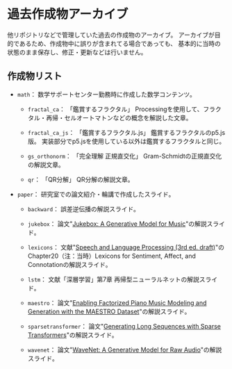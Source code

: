# 過去作成物アーカイブ

他リポジトリなどで管理していた過去の作成物のアーカイブ。
アーカイブが目的であるため、作成物中に誤りが含まれてる場合であっても、
基本的に当時の状態のまま保存し、修正・更新などは行いません。


## 作成物リスト

- `math`：
数学サポートセンター勤務時に作成した数学コンテンツ。

    - `fractal_ca`：
    「鑑賞するフラクタル」
    Processingを使用して、フラクタル・再帰・セルオートマトンなどの概念を解説した文章。

    - `fractal_ca_js`：
    「鑑賞するフラクタル.js」
    鑑賞するフラクタルのp5.js版。
    実装部分でp5.jsを使用している以外は鑑賞するフラクタルと同じ。

    - `gs_orthonorm`：
    「完全理解 正規直交化」
    Gram-Schmidtの正規直交化の解説文章。

    - `qr`：
    「QR分解」
    QR分解の解説文章。

- `paper`：
研究室での論文紹介・輪講で作成したスライド。

    - `backward`：
    誤差逆伝播の解説スライド。

    - `jukebox`：
    論文"[Jukebox: A Generative Model for Music](https://arxiv.org/abs/2005.00341)"の解説スライド。

    - `lexicons`：
    文献"[Speech and Language Processing (3rd ed. draft)](https://web.stanford.edu/~jurafsky/slp3/)"のChapter20（注：当時）Lexicons for Sentiment, Affect, and Connotationの解説スライド。

    - `lstm`：
    文献「深層学習」第7章 再帰型ニューラルネットの解説スライド。

    - `maestro`：
    論文"[Enabling Factorized Piano Music Modeling and Generation with the MAESTRO Dataset](https://arxiv.org/abs/1810.12247)"の解説スライド。

    - `sparsetransformer`：
    論文"[Generating Long Sequences with Sparse Transformers](https://arxiv.org/abs/1904.10509)"の解説スライド。

    - `wavenet`：
    論文"[WaveNet: A Generative Model for Raw Audio](https://arxiv.org/abs/1609.03499)"の解説スライド。